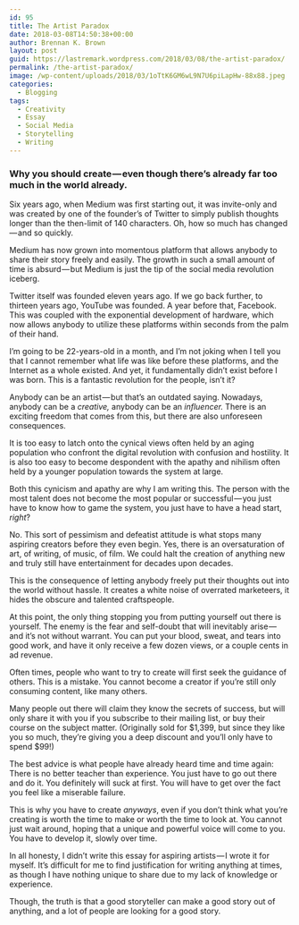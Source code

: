 ```yaml
---
id: 95
title: The Artist Paradox
date: 2018-03-08T14:50:38+00:00
author: Brennan K. Brown
layout: post
guid: https://lastremark.wordpress.com/2018/03/08/the-artist-paradox/
permalink: /the-artist-paradox/
image: /wp-content/uploads/2018/03/1oTtK6GM6wL9N7U6piLapHw-88x88.jpeg
categories:
  - Blogging
tags:
  - Creativity
  - Essay
  - Social Media
  - Storytelling
  - Writing
---
```


### Why you should create — even though there’s already far too much in the world already.

Six years ago, when Medium was first starting out, it was invite-only and was created by one of the founder’s of Twitter to simply publish thoughts longer than the then-limit of 140 characters. Oh, how so much has changed — and so quickly.

Medium has now grown into momentous platform that allows anybody to share their story freely and easily. The growth in such a small amount of time is absurd — but Medium is just the tip of the social media revolution iceberg.

Twitter itself was founded eleven years ago. If we go back further, to thirteen years ago, YouTube was founded. A year before that, Facebook. This was coupled with the exponential development of hardware, which now allows anybody to utilize these platforms within seconds from the palm of their hand.

<!--more-->

I’m going to be 22-years-old in a month, and I’m not joking when I tell you that I cannot remember what life was like before these platforms, and the Internet as a whole existed. And yet, it fundamentally didn’t exist before I was born. This is a fantastic revolution for the people, isn’t it?

Anybody can be an artist — but that’s an outdated saying. Nowadays, anybody can be a _creative,_ anybody can be an _influencer._ There is an exciting freedom that comes from this, but there are also unforeseen consequences.

It is too easy to latch onto the cynical views often held by an aging population who confront the digital revolution with confusion and hostility. It is also too easy to become despondent with the apathy and nihilism often held by a younger population towards the system at large.

Both this cynicism and apathy are why I am writing this. The person with the most talent does not become the most popular or successful — you just have to know how to game the system, you just have to have a head start, _right_?

No. This sort of pessimism and defeatist attitude is what stops many aspiring creators before they even begin. Yes, there is an oversaturation of art, of writing, of music, of film. We could halt the creation of anything new and truly still have entertainment for decades upon decades.

This is the consequence of letting anybody freely put their thoughts out into the world without hassle. It creates a white noise of overrated marketeers, it hides the obscure and talented craftspeople.

At this point, the only thing stopping you from putting yourself out there is yourself. The enemy is the fear and self-doubt that will inevitably arise — and it’s not without warrant. You can put your blood, sweat, and tears into good work, and have it only receive a few dozen views, or a couple cents in ad revenue.

Often times, people who want to try to create will first seek the guidance of others. This is a mistake. You cannot become a creator if you’re still only consuming content, like many others.

Many people out there will claim they know the secrets of success, but will only share it with you if you subscribe to their mailing list, or buy their course on the subject matter. (Originally sold for $1,399, but since they like you so much, they’re giving you a deep discount and you’ll only have to spend $99!)

The best advice is what people have already heard time and time again: There is no better teacher than experience. You just have to go out there and do it. You definitely will suck at first. You will have to get over the fact you feel like a miserable failure.

This is why you have to create _anyways_, even if you don’t think what you’re creating is worth the time to make or worth the time to look at. You cannot just wait around, hoping that a unique and powerful voice will come to you. You have to develop it, slowly over time.

In all honesty, I didn’t write this essay for aspiring artists — I wrote it for myself. It’s difficult for me to find justification for writing anything at times, as though I have nothing unique to share due to my lack of knowledge or experience.

Though, the truth is that a good storyteller can make a good story out of anything, and a lot of people are looking for a good story.
